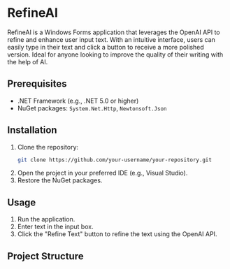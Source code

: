 # RefineAI

RefineAI is a Windows Forms application that leverages the OpenAI API to refine and enhance user input text. With an intuitive interface, users can easily type in their text and click a button to receive a more polished version. Ideal for anyone looking to improve the quality of their writing with the help of AI.

## Prerequisites

- .NET Framework (e.g., .NET 5.0 or higher)
- NuGet packages: `System.Net.Http`, `Newtonsoft.Json`

## Installation

1. Clone the repository:
    ```sh
    git clone https://github.com/your-username/your-repository.git
    ```
2. Open the project in your preferred IDE (e.g., Visual Studio).
3. Restore the NuGet packages.

## Usage

1. Run the application.
2. Enter text in the input box.
3. Click the "Refine Text" button to refine the text using the OpenAI API.

## Project Structure

